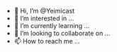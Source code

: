 - 👋 Hi, I’m @Yeimicast
- 👀 I’m interested in ...
- 🌱 I’m currently learning ...
- 💞️ I’m looking to collaborate on ...
- 📫 How to reach me ...

<!---
Yeimicast/Yeimicast is a ✨ special ✨ repository because its `README.md` (this file) appears on your GitHub profile.
You can click the Preview link to take a look at your changes.
--->
